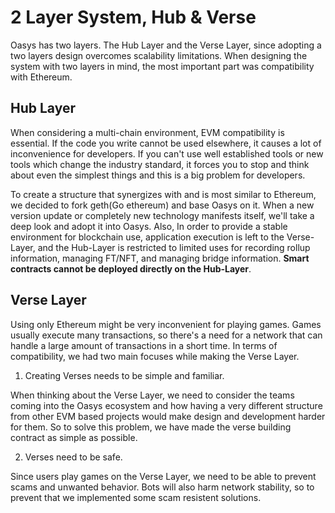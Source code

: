 # 2 Layer System, Hub & Verse

Oasys has two layers. The Hub Layer and the Verse Layer, since adopting a two layers design overcomes scalability limitations. 
When designing the system with two layers in mind, the most important part was compatibility with Ethereum.

## Hub Layer

When considering a multi-chain environment, EVM compatibility is essential.
If the code you write cannot be used elsewhere, it causes a lot of inconvenience for developers.
If you can't use well established tools or new tools which change the industry standard, it forces you to stop and think about even the simplest things and this is a big problem for developers.

To create a structure that synergizes with and is most similar to Ethereum, we decided to fork geth(Go ethereum) and base Oasys on it. When a new version update or completely new technology manifests itself, we'll take a deep look and adopt it into Oasys. 
Also, In order to provide a stable environment for blockchain use, application execution is left to the Verse-Layer, and the Hub-Layer is restricted to limited uses for recording rollup information, managing FT/NFT, and managing bridge information. **Smart contracts cannot be deployed directly on the Hub-Layer**.


## Verse Layer

Using only Ethereum might be very inconvenient for playing games. Games usually execute many transactions, so there's a need for a network that can handle a large amount of transactions in a short time. 
In terms of compatibility, we had two main focuses while making the Verse Layer. 

1. Creating Verses needs to be simple and familiar. 

When thinking about the Verse Layer, we need to consider the teams coming into the Oasys ecosystem and how having a very different structure from other EVM based projects would make design and development harder for them.
So to solve this problem, we have made the verse building contract as simple as possible.

2. Verses need to be safe. 

Since users play games on the Verse Layer, we need to be able to prevent scams and unwanted behavior.
Bots will also harm network stability, so to prevent that we implemented some scam resistent solutions.